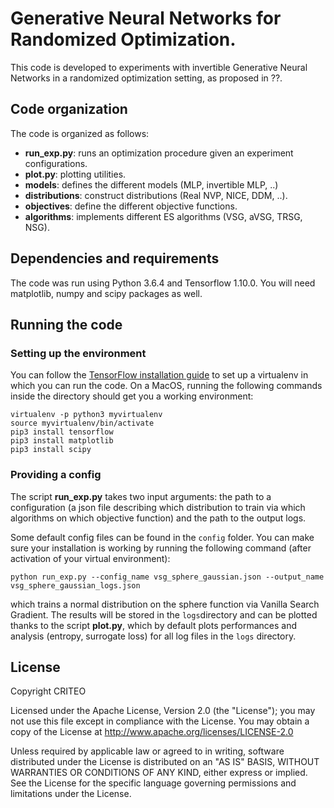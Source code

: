 # Generative Neural Networks for Randomized Optimization.

This code is developed to experiments with invertible Generative Neural Networks in a randomized optimization setting, as proposed in ??.

## Code organization
The code is organized as follows:

- **run_exp.py**: runs an optimization procedure given an experiment configurations.
- **plot.py**: plotting utilities.
- **models**: defines the different models (MLP, invertible MLP, ..)
- **distributions**: construct distributions (Real NVP, NICE, DDM, ..).
- **objectives**: define the different objective functions.
- **algorithms**: implements different ES algorithms (VSG, aVSG, TRSG, NSG).


## Dependencies and requirements
The code was run using Python 3.6.4 and Tensorflow 1.10.0.
You will need matplotlib, numpy and scipy packages as well. 

## Running the code
### Setting up the environment
You can follow the [TensorFlow installation guide](https://www.tensorflow.org/install/) to set up a virtualenv in which you can run the code.
On a MacOS, running the following commands inside the directory should get you a working environment:

	virtualenv -p python3 myvirtualenv
	source myvirtualenv/bin/activate
	pip3 install tensorflow
	pip3 install matplotlib
	pip3 install scipy


### Providing a config
The script **run_exp.py** takes two input arguments: the path to a configuration (a json file describing which distribution to train via which algorithms on which objective function) and the path to the output logs. 

Some default config files can be found in the `config` folder. You can make sure your installation is working by running the following command (after activation of your virtual environment):

	python run_exp.py --config_name vsg_sphere_gaussian.json --output_name vsg_sphere_gaussian_logs.json
	
which trains a normal distribution on the sphere function via Vanilla Search Gradient. The results will be stored in the `logs`directory and can be plotted thanks to the script **plot.py**, which by default plots performances and analysis (entropy, surrogate loss) for all log files in the `logs` directory.


## License

Copyright CRITEO

Licensed under the Apache License, Version 2.0 (the "License"); you may not use this file except in compliance with the License. You may obtain a copy of the License at http://www.apache.org/licenses/LICENSE-2.0

Unless required by applicable law or agreed to in writing, software distributed under the License is distributed on an "AS IS" BASIS, WITHOUT WARRANTIES OR CONDITIONS OF ANY KIND, either express or implied.
See the License for the specific language governing permissions and limitations under the License.